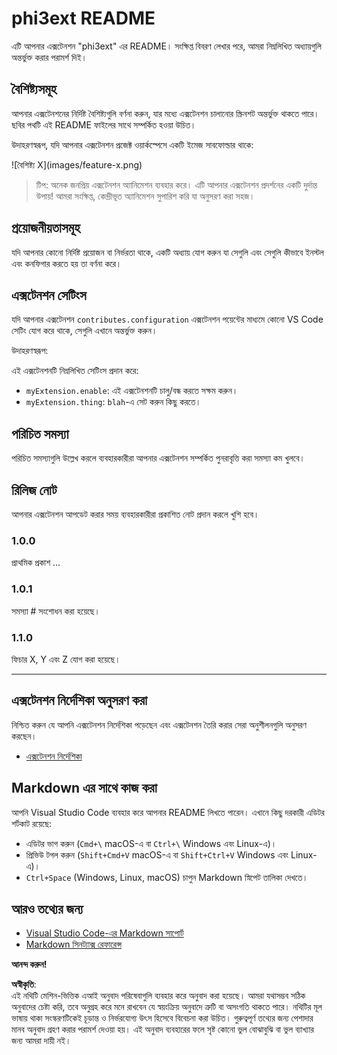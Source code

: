 # phi3ext README

এটি আপনার এক্সটেনশন "phi3ext" এর README। সংক্ষিপ্ত বিবরণ লেখার পরে, আমরা নিম্নলিখিত অধ্যায়গুলি অন্তর্ভুক্ত করার পরামর্শ দিই।

## বৈশিষ্ট্যসমূহ

আপনার এক্সটেনশনের নির্দিষ্ট বৈশিষ্ট্যগুলি বর্ণনা করুন, যার মধ্যে এক্সটেনশন চালানোর স্ক্রিনশট অন্তর্ভুক্ত থাকতে পারে। ছবির পথটি এই README ফাইলের সাথে সম্পর্কিত হওয়া উচিত।

উদাহরণস্বরূপ, যদি আপনার এক্সটেনশন প্রজেক্ট ওয়ার্কস্পেসে একটি ইমেজ সাবফোল্ডার থাকে:

\!\[বৈশিষ্ট্য X\]\(images/feature-x.png\)

> টিপ: অনেক জনপ্রিয় এক্সটেনশন অ্যানিমেশন ব্যবহার করে। এটি আপনার এক্সটেনশন প্রদর্শনের একটি দুর্দান্ত উপায়! আমরা সংক্ষিপ্ত, কেন্দ্রীভূত অ্যানিমেশন সুপারিশ করি যা অনুসরণ করা সহজ।

## প্রয়োজনীয়তাসমূহ

যদি আপনার কোনো নির্দিষ্ট প্রয়োজন বা নির্ভরতা থাকে, একটি অধ্যায় যোগ করুন যা সেগুলি এবং সেগুলি কীভাবে ইনস্টল এবং কনফিগার করতে হয় তা বর্ণনা করে।

## এক্সটেনশন সেটিংস

যদি আপনার এক্সটেনশন `contributes.configuration` এক্সটেনশন পয়েন্টের মাধ্যমে কোনো VS Code সেটিং যোগ করে থাকে, সেগুলি এখানে অন্তর্ভুক্ত করুন।

উদাহরণস্বরূপ:

এই এক্সটেনশনটি নিম্নলিখিত সেটিংস প্রদান করে:

* `myExtension.enable`: এই এক্সটেনশনটি চালু/বন্ধ করতে সক্ষম করুন।
* `myExtension.thing`: `blah`-এ সেট করুন কিছু করতে।

## পরিচিত সমস্যা

পরিচিত সমস্যাগুলি উল্লেখ করলে ব্যবহারকারীরা আপনার এক্সটেনশন সম্পর্কিত পুনরাবৃত্তি করা সমস্যা কম খুলবে।

## রিলিজ নোট

আপনার এক্সটেনশন আপডেট করার সময় ব্যবহারকারীরা প্রকাশিত নোট প্রদান করলে খুশি হবে।

### 1.0.0

প্রাথমিক প্রকাশ ...

### 1.0.1

সমস্যা # সংশোধন করা হয়েছে।

### 1.1.0

ফিচার X, Y এবং Z যোগ করা হয়েছে।

---

## এক্সটেনশন নির্দেশিকা অনুসরণ করা

নিশ্চিত করুন যে আপনি এক্সটেনশন নির্দেশিকা পড়েছেন এবং এক্সটেনশন তৈরি করার সেরা অনুশীলনগুলি অনুসরণ করছেন।

* [এক্সটেনশন নির্দেশিকা](https://code.visualstudio.com/api/references/extension-guidelines?WT.mc_id=aiml-137032-kinfeylo)

## Markdown এর সাথে কাজ করা

আপনি Visual Studio Code ব্যবহার করে আপনার README লিখতে পারেন। এখানে কিছু দরকারী এডিটর শর্টকাট রয়েছে:

* এডিটর ভাগ করুন (`Cmd+\` macOS-এ বা `Ctrl+\` Windows এবং Linux-এ)।
* প্রিভিউ টগল করুন (`Shift+Cmd+V` macOS-এ বা `Shift+Ctrl+V` Windows এবং Linux-এ)।
* `Ctrl+Space` (Windows, Linux, macOS) চাপুন Markdown স্নিপেট তালিকা দেখতে।

## আরও তথ্যের জন্য

* [Visual Studio Code-এর Markdown সাপোর্ট](http://code.visualstudio.com/docs/languages/markdown?WT.mc_id=aiml-137032-kinfeylo)
* [Markdown সিনট্যাক্স রেফারেন্স](https://help.github.com/articles/markdown-basics/)

**আনন্দ করুন!**

**অস্বীকৃতি**:  
এই নথিটি মেশিন-ভিত্তিক এআই অনুবাদ পরিষেবাগুলি ব্যবহার করে অনুবাদ করা হয়েছে। আমরা যথাসম্ভব সঠিক অনুবাদের চেষ্টা করি, তবে অনুগ্রহ করে মনে রাখবেন যে স্বয়ংক্রিয় অনুবাদে ত্রুটি বা অসংগতি থাকতে পারে। নথিটির মূল ভাষায় থাকা সংস্করণটিকেই চূড়ান্ত ও নির্ভরযোগ্য উৎস হিসেবে বিবেচনা করা উচিত। গুরুত্বপূর্ণ তথ্যের জন্য পেশাদার মানব অনুবাদ গ্রহণ করার পরামর্শ দেওয়া হয়। এই অনুবাদ ব্যবহারের ফলে সৃষ্ট কোনো ভুল বোঝাবুঝি বা ভুল ব্যাখ্যার জন্য আমরা দায়ী নই।